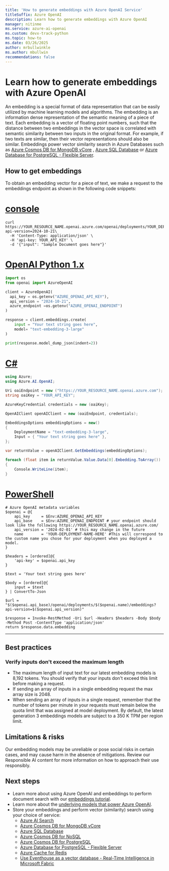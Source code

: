 ```yaml
---
title: 'How to generate embeddings with Azure OpenAI Service'
titleSuffix: Azure OpenAI
description: Learn how to generate embeddings with Azure OpenAI
manager: nitinme
ms.service: azure-ai-openai
ms.custom: devx-track-python
ms.topic: how-to
ms.date: 03/26/2025
author: mrbullwinkle
ms.author: mbullwin
recommendations: false
---
```

# Learn how to generate embeddings with Azure OpenAI

An embedding is a special format of data representation that can be easily utilized by machine learning models and algorithms. The embedding is an information dense representation of the semantic meaning of a piece of text. Each embedding is a vector of floating point numbers, such that the distance between two embeddings in the vector space is correlated with semantic similarity between two inputs in the original format. For example, if two texts are similar, then their vector representations should also be similar. Embeddings power vector similarity search in Azure Databases such as [Azure Cosmos DB for MongoDB vCore](/azure/cosmos-db/mongodb/vcore/vector-search) , [Azure SQL Database](/azure/azure-sql/database/ai-artificial-intelligence-intelligent-applications?view=azuresql&preserve-view=true#vector-search) or [Azure Database for PostgreSQL - Flexible Server](/azure/postgresql/flexible-server/how-to-use-pgvector).

## How to get embeddings

To obtain an embedding vector for a piece of text, we make a request to the embeddings endpoint as shown in the following code snippets:

# [console](#tab/console)
```console
curl https://YOUR_RESOURCE_NAME.openai.azure.com/openai/deployments/YOUR_DEPLOYMENT_NAME/embeddings?api-version=2024-10-21\
  -H 'Content-Type: application/json' \
  -H 'api-key: YOUR_API_KEY' \
  -d '{"input": "Sample Document goes here"}'
```

# [OpenAI Python 1.x](#tab/python-new)

```python
import os
from openai import AzureOpenAI

client = AzureOpenAI(
  api_key = os.getenv("AZURE_OPENAI_API_KEY"),  
  api_version = "2024-10-21",
  azure_endpoint =os.getenv("AZURE_OPENAI_ENDPOINT") 
)

response = client.embeddings.create(
    input = "Your text string goes here",
    model= "text-embedding-3-large"
)

print(response.model_dump_json(indent=2))
```

# [C#](#tab/csharp)
```csharp
using Azure;
using Azure.AI.OpenAI;

Uri oaiEndpoint = new ("https://YOUR_RESOURCE_NAME.openai.azure.com");
string oaiKey = "YOUR_API_KEY";

AzureKeyCredential credentials = new (oaiKey);

OpenAIClient openAIClient = new (oaiEndpoint, credentials);

EmbeddingsOptions embeddingOptions = new()
{
    DeploymentName = "text-embedding-3-large",
    Input = { "Your text string goes here" },
};

var returnValue = openAIClient.GetEmbeddings(embeddingOptions);

foreach (float item in returnValue.Value.Data[0].Embedding.ToArray())
{
    Console.WriteLine(item);
}
```

# [PowerShell](#tab/PowerShell)
```powershell-interactive
# Azure OpenAI metadata variables
$openai = @{
    api_key     = $Env:AZURE_OPENAI_API_KEY
    api_base    = $Env:AZURE_OPENAI_ENDPOINT # your endpoint should look like the following https://YOUR_RESOURCE_NAME.openai.azure.com/
    api_version = '2024-02-01' # this may change in the future
    name        = 'YOUR-DEPLOYMENT-NAME-HERE' #This will correspond to the custom name you chose for your deployment when you deployed a model.
}

$headers = [ordered]@{
    'api-key' = $openai.api_key
}

$text = 'Your text string goes here'

$body = [ordered]@{
    input = $text
} | ConvertTo-Json

$url = "$($openai.api_base)/openai/deployments/$($openai.name)/embeddings?api-version=$($openai.api_version)"

$response = Invoke-RestMethod -Uri $url -Headers $headers -Body $body -Method Post -ContentType 'application/json'
return $response.data.embedding
```

---

## Best practices

### Verify inputs don't exceed the maximum length

- The maximum length of input text for our latest embedding models is 8,192 tokens. You should verify that your inputs don't exceed this limit before making a request.
- If sending an array of inputs in a single embedding request the max array size is 2048.
- When sending an array of inputs in a single request, remember that the number of tokens per minute in your requests must remain below the quota limit that was assigned at model deployment. By default, the latest generation 3 embeddings models are subject to a 350 K TPM per region limit.  


## Limitations & risks

Our embedding models may be unreliable or pose social risks in certain cases, and may cause harm in the absence of mitigations. Review our Responsible AI content for more information on how to approach their use responsibly.

## Next steps

* Learn more about using Azure OpenAI and embeddings to perform document search with our [embeddings tutorial](../tutorials/embeddings.md).
* Learn more about the [underlying models that power Azure OpenAI](../concepts/models.md).
* Store your embeddings and perform vector (similarity) search using your choice of service:
  * [Azure AI Search](/azure/search/vector-search-overview)
  * [Azure Cosmos DB for MongoDB vCore](/azure/cosmos-db/mongodb/vcore/vector-search)
  * [Azure SQL Database](/azure/azure-sql/database/ai-artificial-intelligence-intelligent-applications?view=azuresql&preserve-view=true#vector-search)
  * [Azure Cosmos DB for NoSQL](/azure/cosmos-db/vector-search)
  * [Azure Cosmos DB for PostgreSQL](/azure/cosmos-db/postgresql/howto-use-pgvector)
  * [Azure Database for PostgreSQL - Flexible Server](/azure/postgresql/flexible-server/how-to-use-pgvector)  
  * [Azure Cache for Redis](/azure/azure-cache-for-redis/cache-tutorial-vector-similarity)
  * [Use Eventhouse as a vector database - Real-Time Intelligence in Microsoft Fabric](/fabric/real-time-intelligence/vector-database)
